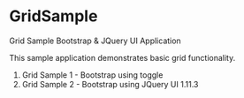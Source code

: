 # GridSample
Grid Sample Bootstrap &amp; JQuery UI Application 

This sample application demonstrates basic grid functionality. 
1. Grid Sample 1 - Bootstrap using toggle 
2. Grid Sample 2 - Bootstrap using JQuery UI 1.11.3
